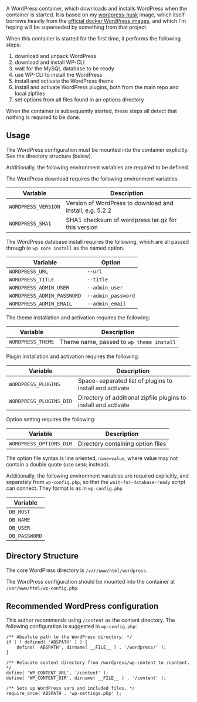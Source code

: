 A WordPress container, which downloads and installs WordPress when the container
is started.  It is based on my
[wordpress-husk](https://github.com/tesujimath/docker-wordpress-husk) image,
which itself borrows heavily from the
[official docker WordPress images](https://github.com/docker-library/wordpress),
and which I'm hoping will be superseded by something from that project.

When this container is started for the first time, it performs the following steps:

1. download and unpack WordPress
2. download and install WP-CLI
3. wait for the MySQL database to be ready
4. use WP-CLI to install the WordPress
5. install and activate the WordPress theme
6. install and activate WordPress plugins, both from the main repo and local zipfiles
7. set options from all files found in an options directory

When the container is subsequently started, these steps all detect that nothing
is required to be done.

## Usage

The WordPress configuration must be mounted into the container explicitly.  See
the directory structure (below).

Additionally, the following environment variables are required to be defined.

The WordPress download requires the following environment variables:

| Variable            | Description                                              |
|---------------------|----------------------------------------------------------|
| `WORDPRESS_VERSION` | Version of WordPress to download and install, e.g. 5.2.2 |
| `WORDPRESS_SHA1`    | SHA1 checksum of wordpress.tar.gz for this version       |

The WordPress database install requires the following, which are all passed
through to `wp core install` as the named option.

| Variable                   | Option             |
|----------------------------|--------------------|
| `WORDPRESS_URL`            | `--url`            |
| `WORDPRESS_TITLE`          | `--title`          |
| `WORDPRESS_ADMIN_USER`     | `--admin_user`     |
| `WORDPRESS_ADMIN_PASSWORD` | `--admin_password` |
| `WORDPRESS_ADMIN_EMAIL`    | `--admin_email`    |

The theme installation and activation requires the following:

| Variable          | Description                              |
|-------------------|------------------------------------------|
| `WORDPRESS_THEME` | Theme name, passed to `wp theme install` |

Plugin installation and activation  requires the following:

| Variable                | Description                                                     |
|-------------------------|-----------------------------------------------------------------|
| `WORDPRESS_PLUGINS`     | Space-separated list of plugins to install and activate         |
| `WORDPRESS_PLUGINS_DIR` | Directory of additional zipfile plugins to install and activate |


Option setting requires the following:

| Variable                | Description                       |
|-------------------------|-----------------------------------|
| `WORDPRESS_OPTIONS_DIR` | Directory containing option files |

The option file syntax is line oriented, `name=value`, where value may not
contain a double quote (use `&#34`; instead).

Additionally, the following environment variables are required explicitly, and
separately from `wp-config.php`, so that the `wait-for-database-ready` script
can connect.  They format is as in `wp-config.php`

| Variable      |
|---------------|
| `DB_HOST`     |
| `DB_NAME`     |
| `DB_USER`     |
| `DB_PASSWORD` |


## Directory Structure

The core WordPress directory is `/var/www/html/wordpress`.

The WordPress configuration should be mounted into the container at
`/var/www/html/wp-config.php`.

## Recommended WordPress configuration

This author recommends using `/content` as the content directory.  The following
configuration is suggested in `wp-config.php`:

```
/** Absolute path to the WordPress directory. */
if ( ! defined( 'ABSPATH' ) ) {
	define( 'ABSPATH', dirname( __FILE__ ) . '/wordpress/' );
}

/** Relocate content directory from /wordpress/wp-content to /content. */
define( 'WP_CONTENT_URL', '/content' );
define( 'WP_CONTENT_DIR', dirname( __FILE__ ) . '/content' );

/** Sets up WordPress vars and included files. */
require_once( ABSPATH . 'wp-settings.php' );
```
